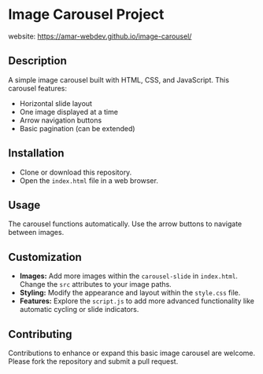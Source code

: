 # Image Carousel Project 

website: https://amar-webdev.github.io/image-carousel/

## Description

A simple image carousel built with HTML, CSS, and JavaScript. This carousel features:

* Horizontal slide layout
* One image displayed at a time
* Arrow navigation buttons
* Basic pagination (can be extended)

## Installation

* Clone or download this repository.
* Open the `index.html` file in a web browser.

## Usage

The carousel functions automatically. Use the arrow buttons to navigate between images.

## Customization

* **Images:** Add more images within the `carousel-slide` in `index.html`. Change the `src` attributes to your image paths.
* **Styling:** Modify the appearance and layout within the `style.css` file.
* **Features:** Explore the `script.js` to add more advanced functionality like automatic cycling or slide indicators. 

## Contributing

Contributions to enhance or expand this basic image carousel are welcome. Please fork the repository and submit a pull request.


